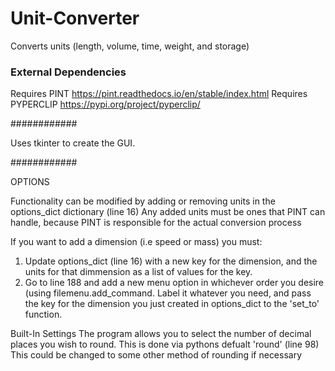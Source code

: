# Unit-Converter
Converts units (length, volume, time, weight, and storage)

### External Dependencies ###

Requires PINT https://pint.readthedocs.io/en/stable/index.html
Requires PYPERCLIP https://pypi.org/project/pyperclip/

############

Uses tkinter to create the GUI.


############

OPTIONS

Functionality can be modified by adding or removing units in the options_dict dictionary (line 16)
Any added units must be ones that PINT can handle, because PINT is responsible for the actual conversion process

If you want to add a dimension (i.e speed or mass) you must:
1. Update options_dict (line 16) with a new key for the dimension, and the units for that dimmension as a list of values for the key.
2. Go to line 188 and add a new menu option in whichever order you desire (using filemenu.add_command. Label it whatever you need, and pass the key for the dimension you just created in options_dict to the 'set_to' function.

Built-In Settings
The program allows you to select the number of decimal places you wish to round. This is done via pythons defualt 'round' (line 98)
This could be changed to some other method of rounding if necessary
